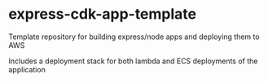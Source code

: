 # express-cdk-app-template

Template repository for building express/node apps and deploying them to AWS

Includes a deployment stack for both lambda and ECS deployments of the application
